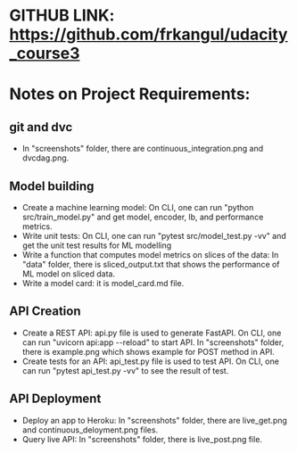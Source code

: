 # GITHUB LINK: https://github.com/frkangul/udacity_course3
# Notes on Project Requirements:
## git and dvc
* In "screenshots" folder, there are continuous_integration.png and dvcdag.png. 
## Model building
* Create a machine learning model: On CLI, one can run "python src/train_model.py" and get model, encoder, lb, and performance metrics.
* Write unit tests: On CLI, one can run "pytest src/model_test.py -vv" and get the unit test results for ML modelling
* Write a function that computes model metrics on slices of the data: In "data" folder, there is sliced_output.txt that shows the performance of ML model on sliced data.
* Write a model card: it is model_card.md file.
## API Creation
* Create a REST API: api.py file is used to generate FastAPI. On CLI, one can run "uvicorn api:app --reload" to start API. In "screenshots" folder, there is example.png which shows example for POST method in API.
* Create tests for an API:  api_test.py file is used to test API. On CLI, one can run "pytest api_test.py -vv" to see the result of test. 
## API Deployment
* Deploy an app to Heroku: In "screenshots" folder, there are live_get.png and continuous_deloyment.png files.
* Query live API: In "screenshots" folder, there is live_post.png file.
